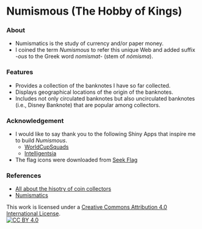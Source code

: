 # Numismous (The Hobby of Kings)

### About
 * Numismatics is the study of currency and/or paper money.
 * I coined the term *Numismous* to refer this unique Web and added suffix *-ous* to the Greek word *nomismat-* (stem of *nómisma*).
 
### Features
 * Provides a collection of the banknotes I have so far collected.
 * Displays geographical locations of the origin of the banknotes.
 * Includes not only circulated banknotes but also uncirculated banknotes (i.e., Disney Banknote) that are popular among collectors.

### Acknowledgement
 * I would like to say thank you to the following Shiny Apps that inspire me to build *Numismous*.
   * [WorldCupSquads](https://github.com/AllezCannes/WorldCupSquads)
   * [Intelligentsia](https://github.com/phillyo/intelligentsia)
 * The flag icons were downloaded from [Seek Flag](https://seekflag.com/)

### References
 * [All about the hisotry of coin collectors](https://atlantagoldandcoin.com/the-hobby-of-kings-all-about-the-history-of-coin-collectors/)
 * [Numismatics](https://en.wikipedia.org/wiki/Numismatics)


This work is licensed under a [Creative Commons Attribution 4.0 International License][cc-by].  
[![CC BY 4.0][cc-by-image]][cc-by]

[cc-by]: http://creativecommons.org/licenses/by/4.0/
[cc-by-image]: https://i.creativecommons.org/l/by/4.0/88x31.png
[cc-by-shield]: https://img.shields.io/badge/License-CC%20BY%204.0-lightgrey.svg